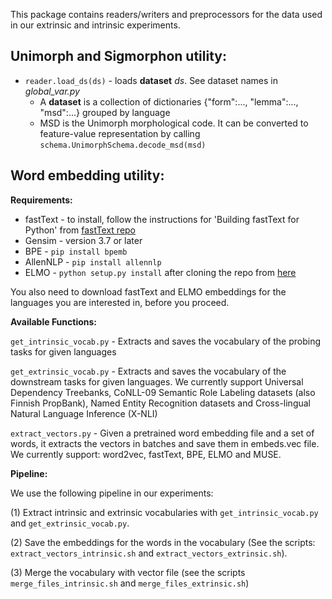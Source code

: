 This package contains readers/writers and preprocessors for the data used in our extrinsic and intrinsic experiments.

Unimorph and Sigmorphon utility: 
-------------------------------
* `reader.load_ds(ds)` - loads **dataset** _ds_. See dataset names in _global_var.py_
    * A **dataset** is a collection of dictionaries {"form":..., "lemma":..., "msd":...} grouped by language
    * MSD is the Unimorph morphological code. It can be converted to feature-value representation by calling `schema.UnimorphSchema.decode_msd(msd)`


Word embedding utility:
----------------------
**Requirements:**
* fastText - to install, follow the instructions for 'Building fastText for Python' from [fastText repo](https://github.com/facebookresearch/fastText)
* Gensim - version 3.7 or later
* BPE - `pip install bpemb`
* AllenNLP - `pip install allennlp` 
* ELMO - `python setup.py install` after cloning the repo from [here](https://github.com/HIT-SCIR/ELMoForManyLangs)

You also need to download fastText and ELMO embeddings for the languages you are interested in, before you proceed.

**Available Functions:**

`get_intrinsic_vocab.py` - Extracts and saves the vocabulary of the probing tasks for given languages

`get_extrinsic_vocab.py` - Extracts and saves the vocabulary of the downstream tasks for given languages. We currently support Universal Dependency Treebanks, CoNLL-09 Semantic Role Labeling datasets (also Finnish PropBank), Named Entity Recognition datasets and Cross-lingual Natural Language Inference (X-NLI)    

`extract_vectors.py` - Given a pretrained word embedding file and a set of words, it extracts the vectors in batches and save them in embeds.vec file. We currently support: word2vec, fastText, BPE, ELMO and MUSE.


**Pipeline:**

We use the following pipeline in our experiments:

(1) Extract intrinsic and extrinsic vocabularies with `get_intrinsic_vocab.py` and `get_extrinsic_vocab.py`. 

(2) Save the embeddings for the words in the vocabulary (See the scripts: `extract_vectors_intrinsic.sh` and `extract_vectors_extrinsic.sh`). 

(3) Merge the vocabulary with vector file (see the scripts `merge_files_intrinsic.sh` and `merge_files_extrinsic.sh`)   
